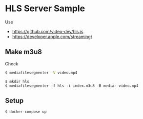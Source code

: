 # HLS Server Sample

Use

- https://github.com/video-dev/hls.js
- https://developer.apple.com/streaming/

## Make m3u8

Check

```bash
$ mediafilesegmenter -V video.mp4
```

```
$ mkdir hls
$ mediafilesegmenter -f hls -i index.m3u8 -B media- video.mp4
```

## Setup

```
$ docker-compose up
```

